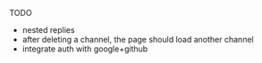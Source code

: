 TODO
- nested replies
- after deleting a channel, the page should load another channel
- integrate auth with google+github